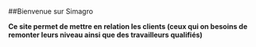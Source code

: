 ##Bienvenue sur Simagro

**Ce site permet de mettre en relation les clients (ceux qui on besoins de remonter leurs niveau ainsi que des travailleurs qualifiés)**

